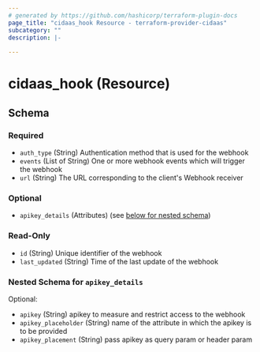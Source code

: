 ```yaml
---
# generated by https://github.com/hashicorp/terraform-plugin-docs
page_title: "cidaas_hook Resource - terraform-provider-cidaas"
subcategory: ""
description: |-
  
---
```


# cidaas_hook (Resource)





<!-- schema generated by tfplugindocs -->
## Schema

### Required

- `auth_type` (String) Authentication method that is used for the webhook
- `events` (List of String) One or more webhook events which will trigger the webhook
- `url` (String) The URL corresponding to the client's Webhook receiver

### Optional

- `apikey_details` (Attributes) (see [below for nested schema](#nestedatt--apikey_details))

### Read-Only

- `id` (String) Unique identifier of the webhook
- `last_updated` (String) Time of the last update of the webhook

<a id="nestedatt--apikey_details"></a>
### Nested Schema for `apikey_details`

Optional:

- `apikey` (String) apikey to measure and restrict access to the webhook
- `apikey_placeholder` (String) name of the attribute in which the apikey is to be provided
- `apikey_placement` (String) pass apikey as query param or header param


